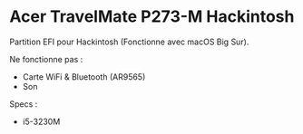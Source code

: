 # **Acer TravelMate P273-M Hackintosh**

Partition EFI pour Hackintosh (Fonctionne avec macOS Big Sur).

Ne fonctionne pas :
- Carte WiFi & Bluetooth (AR9565)
- Son

Specs :
- i5-3230M
